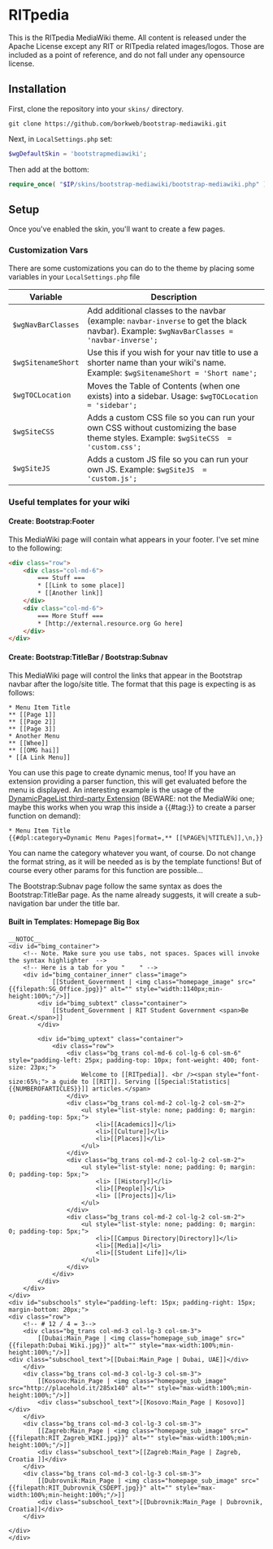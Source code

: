 # RITpedia

This is the RITpedia MediaWiki theme. All content is released under the Apache License except any RIT or RITpedia related images/logos. Those are included as a point of reference, and do not fall under any opensource license.

## Installation
First, clone the repository into your `skins/` directory.

```
git clone https://github.com/borkweb/bootstrap-mediawiki.git
```

Next, in `LocalSettings.php` set:

```php
$wgDefaultSkin = 'bootstrapmediawiki';
```

Then add at the bottom:

```php
require_once( "$IP/skins/bootstrap-mediawiki/bootstrap-mediawiki.php" );
```

## Setup
Once you've enabled the skin, you'll want to create a few pages.

### Customization Vars

There are some customizations you can do to the theme by placing some variables in your `LocalSettings.php` file

Variable | Description
---------|------------
`$wgNavBarClasses` | Add additional classes to the navbar (example: `navbar-inverse` to get the black navbar). Example: `$wgNavBarClasses = 'navbar-inverse';`
`$wgSitenameShort` | Use this if you wish for your nav title to use a shorter name than your wiki's name. Example: `$wgSitenameShort = 'Short name';`
`$wgTOCLocation` | Moves the Table of Contents (when one exists) into a sidebar. Usage: `$wgTOCLocation = 'sidebar';`
`$wgSiteCSS` | Adds a custom CSS file so you can run your own CSS without customizing the base theme styles. Example: `$wgSiteCSS  = 'custom.css';`
`$wgSiteJS` | Adds a custom JS file so you can run your own JS. Example: `$wgSiteJS  = 'custom.js';`

### Useful templates for your wiki

#### Create: Bootstrap:Footer
This MediaWiki page will contain what appears in your footer.  I've set mine to the following:

```html
<div class="row">
	<div class="col-md-6">
		=== Stuff ===
		* [[Link to some place]]
		* [[Another link]]
	</div>
	<div class="col-md-6">
		=== More Stuff ===
		* [http://external.resource.org Go here]
	</div>
</div>
```


#### Create: Bootstrap:TitleBar / Bootstrap:Subnav
This MediaWiki page will control the links that appear in the Bootstrap navbar after the logo/site title.  The format that this page is expecting is as follows:

```
* Menu Item Title
** [[Page 1]]
** [[Page 2]]
** [[Page 3]]
* Another Menu
** [[Whee]]
** [[OMG hai]]
* [[A Link Menu]]
```

You can use this page to create dynamic menus, too! If you have an extension providing a parser function, this will get evaluated before the menu is displayed.
An interesting example is the usage of the [DynamicPageList third-party Extension](http://www.mediawiki.org/wiki/Extension:DynamicPageList_%28third-party%29) (BEWARE: not the MediaWiki one; maybe this works when you wrap this inside a {{#tag:}} to create a parser function on demand):

```
* Menu Item Title
{{#dpl:category=Dynamic Menu Pages|format=,** [[%PAGE%|%TITLE%]],\n,}}
```

You can name the category whatever you want, of course. Do not change the format string, as it will be needed as is by the template functions! But of course every other params for this function are possible...

The Bootstrap:Subnav page follow the same syntax as does the Bootstrap:TitleBar page. As the name already suggests, it will create a sub-navigation bar under the title bar.

#### Built in Templates: Homepage Big Box
```
__NOTOC__
<div id="bimg_container">
 	<!-- Note. Make sure you use tabs, not spaces. Spaces will invoke the syntax highlighter  -->
	<!-- Here is a tab for you "	" -->
	<div id="bimg_container_inner" class="image">
			[[Student_Government | <img class="homepage_image" src="{{filepath:SG_Office.jpg}}" alt="" style="width:1140px;min-height:100%;"/>]]
		<div id="bimg_subtext" class="container">
			[[Student_Government | RIT Student Government <span>Be Great.</span>]]
		</div>

		<div id="bimg_uptext" class="container">
			<div class="row">
				<div class="bg_trans col-md-6 col-lg-6 col-sm-6" style="padding-left: 25px; padding-top: 10px; font-weight: 400; font-size: 23px;">
					Welcome to [[RITpedia]]. <br /><span style="font-size:65%;"> a guide to [[RIT]]. Serving [[Special:Statistics|{{NUMBEROFARTICLES}}]] articles.</span>
				</div>
				<div class="bg_trans col-md-2 col-lg-2 col-sm-2">
					<ul style="list-style: none; padding: 0; margin: 0; padding-top: 5px;">
						<li>[[Academics]]</li>
						<li>[[Culture]]</li>
						<li>[[Places]]</li>
					</ul>
				</div>
				<div class="bg_trans col-md-2 col-lg-2 col-sm-2">
					<ul style="list-style: none; padding: 0; margin: 0; padding-top: 5px;">
						<li> [[History]]</li>
						<li>[[People]]</li>
						<li> [[Projects]]</li>
					</ul>
				</div>
				<div class="bg_trans col-md-2 col-lg-2 col-sm-2">
					<ul style="list-style: none; padding: 0; margin: 0; padding-top: 5px;">
						<li>[[Campus Directory|Directory]]</li>
						<li>[[Media]]</li>
						<li>[[Student Life]]</li>
					</ul>
				</div>
			</div>
		</div>
	</div>
</div>
<div id="subschools" style="padding-left: 15px; padding-right: 15px; margin-bottom: 20px;">
<div class="row">
	<!-- # 12 / 4 = 3-->
	<div class="bg_trans col-md-3 col-lg-3 col-sm-3">
		[[Dubai:Main_Page | <img class="homepage_sub_image" src="{{filepath:Dubai Wiki.jpg}}" alt="" style="max-width:100%;min-height:100%;"/>]]
<div class="subschool_text">[[Dubai:Main_Page | Dubai, UAE]]</div>
	</div>
	<div class="bg_trans col-md-3 col-lg-3 col-sm-3">
		[[Kosovo:Main_Page | <img class="homepage_sub_image" src="http://placehold.it/285x140" alt="" style="max-width:100%;min-height:100%;"/>]]
		<div class="subschool_text">[[Kosovo:Main_Page | Kosovo]]</div>
	</div>
	<div class="bg_trans col-md-3 col-lg-3 col-sm-3">
		[[Zagreb:Main_Page | <img class="homepage_sub_image" src="{{filepath:RIT_Zagreb_WIKI.jpg}}" alt="" style="max-width:100%;min-height:100%;"/>]]
		<div class="subschool_text">[[Zagreb:Main_Page | Zagreb, Croatia ]]</div>
	</div>
	<div class="bg_trans col-md-3 col-lg-3 col-sm-3">
		[[Dubrovnik:Main_Page | <img class="homepage_sub_image" src="{{filepath:RIT_Dubrovnik_CSDEPT.jpg}}" alt="" style="max-width:100%;min-height:100%;"/>]]
		<div class="subschool_text">[[Dubrovnik:Main_Page | Dubrovnik, Croatia]]</div>
	</div>

</div>
</div>


```
